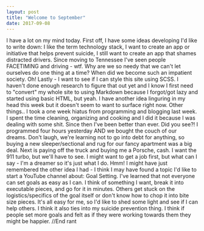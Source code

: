 ```yaml
---
layout: post
title: "Welcome to September"
date: 2017-09-08
---
```


I have a lot on my mind today. First off, I have some ideas developing I'd like to write down: I like the
term technology stack, I want to create an app or initiative that helps prevent suicide, I still want to create an app that shames distracted drivers. Since moving to Tennessee I've seen people FACETIMING and driving - wtf. Why are we so needy that we can't let ourselves do one thing at a time? When did we become such an impatient society. Oh! Lastly - I want to see if I can style this site using SCSS. I haven't done enough research to figure that out yet and I know I first need to "convert" my whole site to using Markdown because I forgot/got lazy and started using basic HTML, but yeah. I have another idea linguring in my head this week but it doesn't seem to want to surface right now. Other things.. I took a one week hiatus from programming and blogging last week. I spent the time cleaning, organizing and cooking and I did it because I was dealing with some shit. Since then I've been better than ever. Did you see?! I programmed four hours yesterday AND we bought the couch of our dreams. Don't laugh, we're learning not to go into debt for anything, so buying a new sleeper/sectional and rug for our fancy apartment was a big deal. Next is paying off the truck and buying me a Porsche, cash. I want the 911 turbo, but we'll have to see. I might want to get a job first, but what can I say - I'm a dreamer so it's just what I do. Hmm! I might have just remembered the other idea I had - I think I may have found a topic I'd like to start a YouTube channel about: Goal Setting. I've learned that not everyone can set goals as easy as I can. I think of something I want, break it into executable pieces, and go for it in minutes. Others get stuck on the logistics/specifics of the goal itself or don't know how to chop it into bite size pieces. It's all easy for me, so I'd like to shed some light and see if I can help others. I think it also ties into my suicide prevention thing. I think if people set more goals and felt as if they were working towards them they might be happier. //End rant
